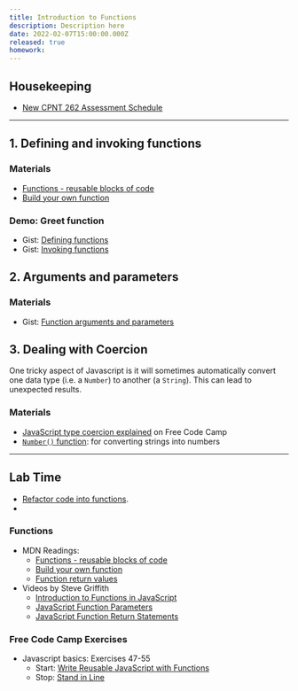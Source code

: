 ```yaml
---
title: Introduction to Functions
description: Description here
date: 2022-02-07T15:00:00.000Z
released: true
homework: 
---
```


## Housekeeping
- [New CPNT 262 Assessment Schedule]()


---

## 1. Defining and invoking functions
### Materials
- [Functions - reusable blocks of code](https://developer.mozilla.org/en-US/docs/Learn/JavaScript/Building_blocks/Functions)
- [Build your own function](https://developer.mozilla.org/en-US/docs/Learn/JavaScript/Building_blocks/Build_your_own_function)

### Demo: Greet function
- Gist: [Defining functions](https://gist.github.com/acidtone/e3ed5adfcb4f3c02f1b78f78c9c2bf8b)
- Gist: [Invoking functions](https://gist.github.com/acidtone/679b1b07dcaad4491e8696c871e36436)

## 2. Arguments and parameters
### Materials
- Gist: [Function arguments and parameters](https://gist.github.com/acidtone/977e697e38e389284e839e4b7543ee56)


## 3. Dealing with Coercion
One tricky aspect of Javascript is it will sometimes automatically convert one data type (i.e. a `Number`) to another (a `String`). This can lead to unexpected results.

### Materials
- [JavaScript type coercion explained](https://www.freecodecamp.org/news/js-type-coercion-explained-27ba3d9a2839/) on Free Code Camp
- [`Number()` function](https://developer.mozilla.org/en-US/docs/Web/JavaScript/Reference/Global_Objects/Number): for converting strings into numbers

---

## Lab Time
- [Refactor code into functions](https://gist.github.com/acidtone/90355d3bdbcf770be4a642939f58cfd7).
- 


<home-work :home-work="homework">

### Functions
- MDN Readings:
    - [Functions - reusable blocks of code](https://developer.mozilla.org/en-US/docs/Learn/JavaScript/Building_blocks/Functions)
    - [Build your own function](https://developer.mozilla.org/en-US/docs/Learn/JavaScript/Building_blocks/Build_your_own_function)
    - [Function return values](https://developer.mozilla.org/en-US/docs/Learn/JavaScript/Building_blocks/Return_values)
- Videos by Steve Griffith
    - [Introduction to Functions in JavaScript](https://youtu.be/W6QaDqud66Y)
    - [JavaScript Function Parameters](https://youtu.be/dxbsN6_C5PI)
    - [JavaScript Function Return Statements](https://youtu.be/qed2cjdF-30)
    
### Free Code Camp Exercises
- Javascript basics: Exercises 47-55
    - Start: [Write Reusable JavaScript with Functions](https://www.freecodecamp.org/learn/javascript-algorithms-and-data-structures/basic-javascript/write-reusable-javascript-with-functions)
    - Stop: [Stand in Line](https://www.freecodecamp.org/learn/javascript-algorithms-and-data-structures/basic-javascript/stand-in-line)

</home-work>
